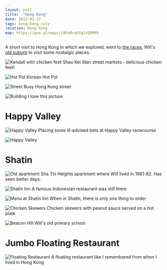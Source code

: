 ```yaml
---
layout: post
title:  "Hong Kong"
date: 2013-02-27
tags: hong-kong city
location: Hong Kong
map: https://goo.gl/maps/c8PaRvsKVg3zQ8MXA
---
```

A short visit to Hong Kong in which we explored,
went to [the races](#happy-valley),
Will's [old suburb](#shatin) to visit some nostalgic places.

![Kendall with chicken feet](/photos/hong-kong/chicken-feet.jpg)
Shau Kei Wan street markets - delicious chicken feet!

![Hot Pot](/photos/hong-kong/hot-pot.jpg)
Korean Hot Pot

![Street](/photos/hong-kong/street.jpg)
Busy Hong Kong street

![Building](/photos/hong-kong/building.jpg)
I love this picture

Happy Valley
============
![Happy Valley](/photos/hong-kong/happy-valley.jpg)
Placing some ill-advised bets at Happy Valley racecourse

![Happy Valley](/photos/hong-kong/happy-valley-2.jpg)

Shatin
======

![Old apartment](/photos/hong-kong/old-apartment.jpg)
Sha Tin Heights apartment where Will lived in 1981-82.
Has seen better days.

![Shatin Inn](/photos/hong-kong/shatin-inn.jpg)
A famous Indonesian restaurant was still there

![Menu at Shatin Inn](/photos/hong-kong/indo-menu.jpg)
When in Shatin, there is only one thing to order

![Chicken Skewers](/photos/hong-kong/chicken-skewers.jpg)
Chicken skewers with peanut sauce served on a hot plate

![Beacon Hill](/photos/hong-kong/beacon-hill.jpg)
Will's old primary school

Jumbo Floating Restaurant
=========================

![Floating Restaurant](/photos/hong-kong/jumbo.jpg)
A floating restaurant like I remembered from when I lived in Hong Kong
